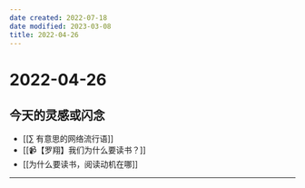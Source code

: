 ```yaml
---
date created: 2022-07-18
date modified: 2023-03-08
title: 2022-04-26
---
```


# 2022-04-26

## 今天的灵感或闪念

- [[∑ 有意思的网络流行语]]
- [[📹【罗翔】我们为什么要读书？]]
- [[为什么要读书，阅读动机在哪]]
---
